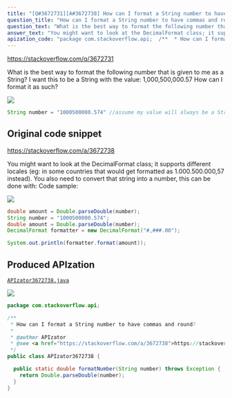 ```yaml
---
title: "[Q#3672731][A#3672738] How can I format a String number to have commas and round?"
question_title: "How can I format a String number to have commas and round?"
question_text: "What is the best way to format the following number that is given to me as a String? I want this to be a String with the value: 1,000,500,000.57 How can I format it as such?"
answer_text: "You might want to look at the DecimalFormat class; it supports different locales (eg: in some countries that would get formatted as 1.000.500.000,57 instead). You also need to convert that string into a number, this can be done with: Code sample:"
apization_code: "package com.stackoverflow.api;  /**  * How can I format a String number to have commas and round?  *  * @author APIzator  * @see <a href=\"https://stackoverflow.com/a/3672738\">https://stackoverflow.com/a/3672738</a>  */ public class APIzator3672738 {    public static double formatNumber(String number) throws Exception {     return Double.parseDouble(number);   } }"
---
```


https://stackoverflow.com/q/3672731

What is the best way to format the following number that is given to me as a String?
I want this to be a String with the value: 1,000,500,000.57
How can I format it as such?


<div class="code-logo"><img src="/stackoverflow.png" /></div>

```java
String number = "1000500000.574" //assume my value will always be a String
```


## Original code snippet

https://stackoverflow.com/a/3672738

You might want to look at the DecimalFormat class; it supports different locales (eg: in some countries that would get formatted as 1.000.500.000,57 instead).
You also need to convert that string into a number, this can be done with:
Code sample:

<div class="code-logo"><img src="/stackoverflow.png" /></div>

```java
double amount = Double.parseDouble(number);
String number = "1000500000.574";
double amount = Double.parseDouble(number);
DecimalFormat formatter = new DecimalFormat("#,###.00");

System.out.println(formatter.format(amount));
```

## Produced APIzation

[`APIzator3672738.java`](https://github.com/pasqualesalza/apization-temp/raw/main/data/search/APIzator3672738.java)

<div class="code-logo"><img src="/apizator.png" /></div>

```java
package com.stackoverflow.api;

/**
 * How can I format a String number to have commas and round?
 *
 * @author APIzator
 * @see <a href="https://stackoverflow.com/a/3672738">https://stackoverflow.com/a/3672738</a>
 */
public class APIzator3672738 {

  public static double formatNumber(String number) throws Exception {
    return Double.parseDouble(number);
  }
}

```